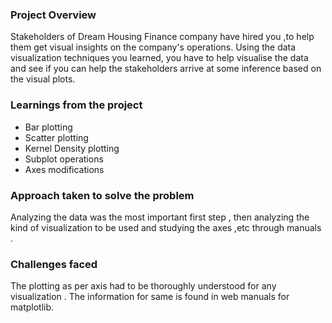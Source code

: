 ### Project Overview

 Stakeholders of Dream Housing Finance company have hired you ,to help them get visual insights on the company's operations.
Using the data visualization techniques you learned, you have to help visualise the data and see if you can help the stakeholders arrive at some inference based on the visual plots.




### Learnings from the project

 - Bar plotting
- Scatter plotting
- Kernel Density plotting
- Subplot operations
- Axes modifications


### Approach taken to solve the problem

 Analyzing the data was the most important first step , then analyzing the kind of visualization to be used and studying the axes ,etc through manuals .


### Challenges faced

 The plotting as per axis had to be thoroughly understood for any visualization . The information for same is found in web manuals for matplotlib.


